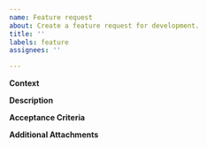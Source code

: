 ```yaml
---
name: Feature request
about: Create a feature request for development.
title: ''
labels: feature
assignees: ''

---
```


**Context**
<!--- Any background context if necessary-->

**Description**
<!--- A clear and concise description of what the problem is-->

**Acceptance Criteria**
<!--- Explain conditions if any, that the feature should meet, define the feature behavior from the end user's perspective.-->

**Additional Attachments**
<!--- Add any other context or screenshots about the feature request here.-->
